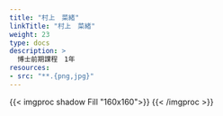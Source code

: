 ```yaml
---
title: "村上　菜緒"
linkTitle: "村上　菜緒"
weight: 23
type: docs
description: >
  博士前期課程　1年
resources:
- src: "**.{png,jpg}"
---
```


{{< imgproc shadow Fill "160x160">}}
{{< /imgproc >}}




